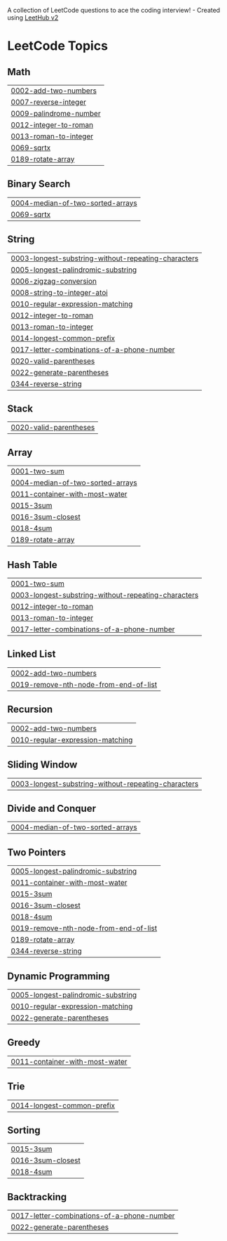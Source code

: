 A collection of LeetCode questions to ace the coding interview! - Created using [LeetHub v2](https://github.com/arunbhardwaj/LeetHub-2.0)
<!---LeetCode Topics Start-->
# LeetCode Topics
## Math
|  |
| ------- |
| [0002-add-two-numbers](https://github.com/manasaavarmaa/Leetcode/tree/master/0002-add-two-numbers) |
| [0007-reverse-integer](https://github.com/manasaavarmaa/Leetcode/tree/master/0007-reverse-integer) |
| [0009-palindrome-number](https://github.com/manasaavarmaa/Leetcode/tree/master/0009-palindrome-number) |
| [0012-integer-to-roman](https://github.com/manasaavarmaa/Leetcode/tree/master/0012-integer-to-roman) |
| [0013-roman-to-integer](https://github.com/manasaavarmaa/Leetcode/tree/master/0013-roman-to-integer) |
| [0069-sqrtx](https://github.com/manasaavarmaa/Leetcode/tree/master/0069-sqrtx) |
| [0189-rotate-array](https://github.com/manasaavarmaa/Leetcode/tree/master/0189-rotate-array) |
## Binary Search
|  |
| ------- |
| [0004-median-of-two-sorted-arrays](https://github.com/manasaavarmaa/Leetcode/tree/master/0004-median-of-two-sorted-arrays) |
| [0069-sqrtx](https://github.com/manasaavarmaa/Leetcode/tree/master/0069-sqrtx) |
## String
|  |
| ------- |
| [0003-longest-substring-without-repeating-characters](https://github.com/manasaavarmaa/Leetcode/tree/master/0003-longest-substring-without-repeating-characters) |
| [0005-longest-palindromic-substring](https://github.com/manasaavarmaa/Leetcode/tree/master/0005-longest-palindromic-substring) |
| [0006-zigzag-conversion](https://github.com/manasaavarmaa/Leetcode/tree/master/0006-zigzag-conversion) |
| [0008-string-to-integer-atoi](https://github.com/manasaavarmaa/Leetcode/tree/master/0008-string-to-integer-atoi) |
| [0010-regular-expression-matching](https://github.com/manasaavarmaa/Leetcode/tree/master/0010-regular-expression-matching) |
| [0012-integer-to-roman](https://github.com/manasaavarmaa/Leetcode/tree/master/0012-integer-to-roman) |
| [0013-roman-to-integer](https://github.com/manasaavarmaa/Leetcode/tree/master/0013-roman-to-integer) |
| [0014-longest-common-prefix](https://github.com/manasaavarmaa/Leetcode/tree/master/0014-longest-common-prefix) |
| [0017-letter-combinations-of-a-phone-number](https://github.com/manasaavarmaa/Leetcode/tree/master/0017-letter-combinations-of-a-phone-number) |
| [0020-valid-parentheses](https://github.com/manasaavarmaa/Leetcode/tree/master/0020-valid-parentheses) |
| [0022-generate-parentheses](https://github.com/manasaavarmaa/Leetcode/tree/master/0022-generate-parentheses) |
| [0344-reverse-string](https://github.com/manasaavarmaa/Leetcode/tree/master/0344-reverse-string) |
## Stack
|  |
| ------- |
| [0020-valid-parentheses](https://github.com/manasaavarmaa/Leetcode/tree/master/0020-valid-parentheses) |
## Array
|  |
| ------- |
| [0001-two-sum](https://github.com/manasaavarmaa/Leetcode/tree/master/0001-two-sum) |
| [0004-median-of-two-sorted-arrays](https://github.com/manasaavarmaa/Leetcode/tree/master/0004-median-of-two-sorted-arrays) |
| [0011-container-with-most-water](https://github.com/manasaavarmaa/Leetcode/tree/master/0011-container-with-most-water) |
| [0015-3sum](https://github.com/manasaavarmaa/Leetcode/tree/master/0015-3sum) |
| [0016-3sum-closest](https://github.com/manasaavarmaa/Leetcode/tree/master/0016-3sum-closest) |
| [0018-4sum](https://github.com/manasaavarmaa/Leetcode/tree/master/0018-4sum) |
| [0189-rotate-array](https://github.com/manasaavarmaa/Leetcode/tree/master/0189-rotate-array) |
## Hash Table
|  |
| ------- |
| [0001-two-sum](https://github.com/manasaavarmaa/Leetcode/tree/master/0001-two-sum) |
| [0003-longest-substring-without-repeating-characters](https://github.com/manasaavarmaa/Leetcode/tree/master/0003-longest-substring-without-repeating-characters) |
| [0012-integer-to-roman](https://github.com/manasaavarmaa/Leetcode/tree/master/0012-integer-to-roman) |
| [0013-roman-to-integer](https://github.com/manasaavarmaa/Leetcode/tree/master/0013-roman-to-integer) |
| [0017-letter-combinations-of-a-phone-number](https://github.com/manasaavarmaa/Leetcode/tree/master/0017-letter-combinations-of-a-phone-number) |
## Linked List
|  |
| ------- |
| [0002-add-two-numbers](https://github.com/manasaavarmaa/Leetcode/tree/master/0002-add-two-numbers) |
| [0019-remove-nth-node-from-end-of-list](https://github.com/manasaavarmaa/Leetcode/tree/master/0019-remove-nth-node-from-end-of-list) |
## Recursion
|  |
| ------- |
| [0002-add-two-numbers](https://github.com/manasaavarmaa/Leetcode/tree/master/0002-add-two-numbers) |
| [0010-regular-expression-matching](https://github.com/manasaavarmaa/Leetcode/tree/master/0010-regular-expression-matching) |
## Sliding Window
|  |
| ------- |
| [0003-longest-substring-without-repeating-characters](https://github.com/manasaavarmaa/Leetcode/tree/master/0003-longest-substring-without-repeating-characters) |
## Divide and Conquer
|  |
| ------- |
| [0004-median-of-two-sorted-arrays](https://github.com/manasaavarmaa/Leetcode/tree/master/0004-median-of-two-sorted-arrays) |
## Two Pointers
|  |
| ------- |
| [0005-longest-palindromic-substring](https://github.com/manasaavarmaa/Leetcode/tree/master/0005-longest-palindromic-substring) |
| [0011-container-with-most-water](https://github.com/manasaavarmaa/Leetcode/tree/master/0011-container-with-most-water) |
| [0015-3sum](https://github.com/manasaavarmaa/Leetcode/tree/master/0015-3sum) |
| [0016-3sum-closest](https://github.com/manasaavarmaa/Leetcode/tree/master/0016-3sum-closest) |
| [0018-4sum](https://github.com/manasaavarmaa/Leetcode/tree/master/0018-4sum) |
| [0019-remove-nth-node-from-end-of-list](https://github.com/manasaavarmaa/Leetcode/tree/master/0019-remove-nth-node-from-end-of-list) |
| [0189-rotate-array](https://github.com/manasaavarmaa/Leetcode/tree/master/0189-rotate-array) |
| [0344-reverse-string](https://github.com/manasaavarmaa/Leetcode/tree/master/0344-reverse-string) |
## Dynamic Programming
|  |
| ------- |
| [0005-longest-palindromic-substring](https://github.com/manasaavarmaa/Leetcode/tree/master/0005-longest-palindromic-substring) |
| [0010-regular-expression-matching](https://github.com/manasaavarmaa/Leetcode/tree/master/0010-regular-expression-matching) |
| [0022-generate-parentheses](https://github.com/manasaavarmaa/Leetcode/tree/master/0022-generate-parentheses) |
## Greedy
|  |
| ------- |
| [0011-container-with-most-water](https://github.com/manasaavarmaa/Leetcode/tree/master/0011-container-with-most-water) |
## Trie
|  |
| ------- |
| [0014-longest-common-prefix](https://github.com/manasaavarmaa/Leetcode/tree/master/0014-longest-common-prefix) |
## Sorting
|  |
| ------- |
| [0015-3sum](https://github.com/manasaavarmaa/Leetcode/tree/master/0015-3sum) |
| [0016-3sum-closest](https://github.com/manasaavarmaa/Leetcode/tree/master/0016-3sum-closest) |
| [0018-4sum](https://github.com/manasaavarmaa/Leetcode/tree/master/0018-4sum) |
## Backtracking
|  |
| ------- |
| [0017-letter-combinations-of-a-phone-number](https://github.com/manasaavarmaa/Leetcode/tree/master/0017-letter-combinations-of-a-phone-number) |
| [0022-generate-parentheses](https://github.com/manasaavarmaa/Leetcode/tree/master/0022-generate-parentheses) |
<!---LeetCode Topics End-->